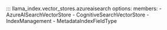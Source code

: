 ::: llama_index.vector_stores.azureaisearch
    options:
      members:
        - AzureAISearchVectorStore
        - CognitiveSearchVectorStore
        - IndexManagement
        - MetadataIndexFieldType
